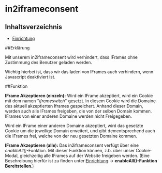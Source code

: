 # in2iframeconsent

## Inhaltsverzeichnis

- [Einrichtung](Documentation/Einrichtung.md)

##Erklärung

Mit unserem in2iframeconsent wird verhindert, dass IFrames ohne Zustimmung des Benutzer geladen werden. 

Wichtig hierbei ist, dass wir das laden von IFrames auch verhindern, wenn Javascript deaktiviert ist.

##Funktion

**IFrame Akzeptieren (einzeln):**
Wird ein IFrame akzeptiert, wird ein Cookie  mit dem namen "*iframeswitch*" gesetzt. In diesem Cookie wird die Domaine des aktuell akzeptierten Iframes gespeichert. 
  Anhand dieser Domain, werden auch alle IFrames freigeben, die von der selben Domain kommen. IFrames von einer anderen Domaine werden nicht Freigegeben. 
  
  Wird ein IFrame einer anderen Domaine akzeptiert, wird das gesetzte Cookie um die jeweilige Domain erweitert, und gibt dementsprechend auch die IFrames frei, welche von der neu gesetzten Domaine kommen.
  
**IFrame Akzeptieren (alle):**
Das in2iframeconsent verfügt über eine *enableAll()*-Funktion. Mit dieser Funktion können, z.b. über unser Cookie-Modal, gleichzeitig alle IFrames auf der Website freigeben werden.  (Eine Beschreibung hierfür ist zu finden unter [Einrichtung](Documentation/Einrichtung.md) -> **enableAll()-Funktion Bereitstellen**.)

